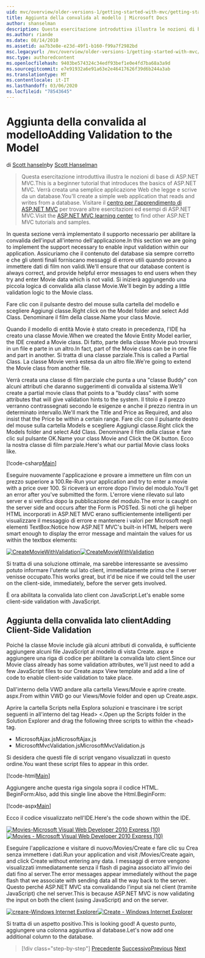 ```yaml
---
uid: mvc/overview/older-versions-1/getting-started-with-mvc/getting-started-with-mvc-part7
title: Aggiunta della convalida al modello | Microsoft Docs
author: shanselman
description: Questa esercitazione introduttiva illustra le nozioni di base di ASP.NET MVC. Creare una semplice applicazione Web che legge e scrive da un database.
ms.author: riande
ms.date: 08/14/2010
ms.assetid: aa7b3e8e-e23d-49f1-b160-f99a7f2982bd
msc.legacyurl: /mvc/overview/older-versions-1/getting-started-with-mvc/getting-started-with-mvc-part7
msc.type: authoredcontent
ms.openlocfilehash: 9403be574324c34edf93bef1e0e4fd7ba68a3a9d
ms.sourcegitcommit: e7e91932a6e91a63e2e46417626f39d6b244a3ab
ms.translationtype: MT
ms.contentlocale: it-IT
ms.lasthandoff: 03/06/2020
ms.locfileid: "78543645"
---
```

# <a name="adding-validation-to-the-model"></a><span data-ttu-id="c3aaa-104">Aggiunta della convalida al modello</span><span class="sxs-lookup"><span data-stu-id="c3aaa-104">Adding Validation to the Model</span></span>

<span data-ttu-id="c3aaa-105">di [Scott hanseln](https://github.com/shanselman)</span><span class="sxs-lookup"><span data-stu-id="c3aaa-105">by [Scott Hanselman](https://github.com/shanselman)</span></span>

> <span data-ttu-id="c3aaa-106">Questa esercitazione introduttiva illustra le nozioni di base di ASP.NET MVC.</span><span class="sxs-lookup"><span data-stu-id="c3aaa-106">This is a beginner tutorial that introduces the basics of ASP.NET MVC.</span></span> <span data-ttu-id="c3aaa-107">Verrà creata una semplice applicazione Web che legge e scrive da un database.</span><span class="sxs-lookup"><span data-stu-id="c3aaa-107">You'll create a simple web application that reads and writes from a database.</span></span> <span data-ttu-id="c3aaa-108">Visitare il [centro per l'apprendimento di ASP.NET MVC](../../../index.md) per trovare altre esercitazioni ed esempi di ASP.NET MVC.</span><span class="sxs-lookup"><span data-stu-id="c3aaa-108">Visit the [ASP.NET MVC learning center](../../../index.md) to find other ASP.NET MVC tutorials and samples.</span></span>

<span data-ttu-id="c3aaa-109">In questa sezione verrà implementato il supporto necessario per abilitare la convalida dell'input all'interno dell'applicazione.</span><span class="sxs-lookup"><span data-stu-id="c3aaa-109">In this section we are going to implement the support necessary to enable input validation within our application.</span></span> <span data-ttu-id="c3aaa-110">Assicuriamo che il contenuto del database sia sempre corretto e che gli utenti finali forniscano messaggi di errore utili quando provano a immettere dati di film non validi.</span><span class="sxs-lookup"><span data-stu-id="c3aaa-110">We'll ensure that our database content is always correct, and provide helpful error messages to end users when they try and enter Movie data which is not valid.</span></span> <span data-ttu-id="c3aaa-111">Si inizierà aggiungendo una piccola logica di convalida alla classe Movie.</span><span class="sxs-lookup"><span data-stu-id="c3aaa-111">We'll begin by adding a little validation logic to the Movie class.</span></span>

<span data-ttu-id="c3aaa-112">Fare clic con il pulsante destro del mouse sulla cartella del modello e scegliere Aggiungi classe.</span><span class="sxs-lookup"><span data-stu-id="c3aaa-112">Right click on the Model folder and select Add Class.</span></span> <span data-ttu-id="c3aaa-113">Denominare il film della classe.</span><span class="sxs-lookup"><span data-stu-id="c3aaa-113">Name your class Movie.</span></span>

<span data-ttu-id="c3aaa-114">Quando il modello di entità Movie è stato creato in precedenza, l'IDE ha creato una classe Movie.</span><span class="sxs-lookup"><span data-stu-id="c3aaa-114">When we created the Movie Entity Model earlier, the IDE created a Movie class.</span></span> <span data-ttu-id="c3aaa-115">Di fatto, parte della classe Movie può trovarsi in un file e parte in un altro.</span><span class="sxs-lookup"><span data-stu-id="c3aaa-115">In fact, part of the Movie class can be in one file and part in another.</span></span> <span data-ttu-id="c3aaa-116">Si tratta di una classe parziale.</span><span class="sxs-lookup"><span data-stu-id="c3aaa-116">This is called a Partial Class.</span></span> <span data-ttu-id="c3aaa-117">La classe Movie verrà estesa da un altro file.</span><span class="sxs-lookup"><span data-stu-id="c3aaa-117">We're going to extend the Movie class from another file.</span></span>

<span data-ttu-id="c3aaa-118">Verrà creata una classe di film parziale che punta a una "classe Buddy" con alcuni attributi che daranno suggerimenti di convalida al sistema.</span><span class="sxs-lookup"><span data-stu-id="c3aaa-118">We'll create a partial movie class that points to a "buddy class" with some attributes that will give validation hints to the system.</span></span> <span data-ttu-id="c3aaa-119">Il titolo e il prezzo verranno contrassegnati secondo le esigenze e anche il prezzo rientra in un determinato intervallo.</span><span class="sxs-lookup"><span data-stu-id="c3aaa-119">We'll mark the Title and Price as Required, and also insist that the Price be within a certain range.</span></span> <span data-ttu-id="c3aaa-120">Fare clic con il pulsante destro del mouse sulla cartella Models e scegliere Aggiungi classe.</span><span class="sxs-lookup"><span data-stu-id="c3aaa-120">Right click the Models folder and select Add Class.</span></span> <span data-ttu-id="c3aaa-121">Denominare il film della classe e fare clic sul pulsante OK.</span><span class="sxs-lookup"><span data-stu-id="c3aaa-121">Name your class Movie and Click the OK button.</span></span> <span data-ttu-id="c3aaa-122">Ecco la nostra classe di film parziale.</span><span class="sxs-lookup"><span data-stu-id="c3aaa-122">Here's what our partial Movie class looks like.</span></span>

[!code-csharp[Main](getting-started-with-mvc-part7/samples/sample1.cs)]

<span data-ttu-id="c3aaa-123">Eseguire nuovamente l'applicazione e provare a immettere un film con un prezzo superiore a 100.</span><span class="sxs-lookup"><span data-stu-id="c3aaa-123">Re-Run your application and try to enter a movie with a price over 100.</span></span> <span data-ttu-id="c3aaa-124">Si riceverà un errore dopo l'invio del modulo.</span><span class="sxs-lookup"><span data-stu-id="c3aaa-124">You'll get an error after you've submitted the form.</span></span> <span data-ttu-id="c3aaa-125">L'errore viene rilevato sul lato server e si verifica dopo la pubblicazione del modulo.</span><span class="sxs-lookup"><span data-stu-id="c3aaa-125">The error is caught on the server side and occurs after the Form is POSTed.</span></span> <span data-ttu-id="c3aaa-126">Si noti che gli helper HTML incorporati in ASP.NET MVC erano sufficientemente intelligenti per visualizzare il messaggio di errore e mantenere i valori per Microsoft negli elementi TextBox:</span><span class="sxs-lookup"><span data-stu-id="c3aaa-126">Notice how ASP.NET MVC's built-in HTML helpers were smart enough to display the error message and maintain the values for us within the textbox elements:</span></span>

<span data-ttu-id="c3aaa-127">[![CreateMovieWithValidation](getting-started-with-mvc-part7/_static/image2.png)](getting-started-with-mvc-part7/_static/image1.png)</span><span class="sxs-lookup"><span data-stu-id="c3aaa-127">[![CreateMovieWithValidation](getting-started-with-mvc-part7/_static/image2.png)](getting-started-with-mvc-part7/_static/image1.png)</span></span>

<span data-ttu-id="c3aaa-128">Si tratta di una soluzione ottimale, ma sarebbe interessante se avessimo potuto informare l'utente sul lato client, immediatamente prima che il server venisse occupato.</span><span class="sxs-lookup"><span data-stu-id="c3aaa-128">This works great, but it'd be nice if we could tell the user on the client-side, immediately, before the server gets involved.</span></span>

<span data-ttu-id="c3aaa-129">È ora abilitata la convalida lato client con JavaScript.</span><span class="sxs-lookup"><span data-stu-id="c3aaa-129">Let's enable some client-side validation with JavaScript.</span></span>

## <a name="adding-client-side-validation"></a><span data-ttu-id="c3aaa-130">Aggiunta della convalida lato client</span><span class="sxs-lookup"><span data-stu-id="c3aaa-130">Adding Client-Side Validation</span></span>

<span data-ttu-id="c3aaa-131">Poiché la classe Movie include già alcuni attributi di convalida, è sufficiente aggiungere alcuni file JavaScript al modello di vista Create. aspx e aggiungere una riga di codice per abilitare la convalida lato client.</span><span class="sxs-lookup"><span data-stu-id="c3aaa-131">Since our Movie class already has some validation attributes, we'll just need to add a few JavaScript files to our Create.aspx View template and add a line of code to enable client-side validation to take place.</span></span>

<span data-ttu-id="c3aaa-132">Dall'interno della VWD andare alla cartella Views/Movie e aprire create. aspx.</span><span class="sxs-lookup"><span data-stu-id="c3aaa-132">From within VWD go our Views/Movie folder and open up Create.aspx.</span></span>

<span data-ttu-id="c3aaa-133">Aprire la cartella Scripts nella Esplora soluzioni e trascinare i tre script seguenti in all'interno del tag Head&gt; &lt;.</span><span class="sxs-lookup"><span data-stu-id="c3aaa-133">Open up the Scripts folder in the Solution Explorer and drag the following three scripts to within the &lt;head&gt; tag.</span></span>

- <span data-ttu-id="c3aaa-134">MicrosoftAjax.js</span><span class="sxs-lookup"><span data-stu-id="c3aaa-134">MicrosoftAjax.js</span></span>
- <span data-ttu-id="c3aaa-135">MicrosoftMvcValidation.js</span><span class="sxs-lookup"><span data-stu-id="c3aaa-135">MicrosoftMvcValidation.js</span></span>

<span data-ttu-id="c3aaa-136">Si desidera che questi file di script vengano visualizzati in questo ordine.</span><span class="sxs-lookup"><span data-stu-id="c3aaa-136">You want these script files to appear in this order.</span></span>

[!code-html[Main](getting-started-with-mvc-part7/samples/sample2.html)]

<span data-ttu-id="c3aaa-137">Aggiungere anche questa riga singola sopra il codice HTML. BeginForm:</span><span class="sxs-lookup"><span data-stu-id="c3aaa-137">Also, add this single line above the Html.BeginForm:</span></span>

[!code-aspx[Main](getting-started-with-mvc-part7/samples/sample3.aspx)]

<span data-ttu-id="c3aaa-138">Ecco il codice visualizzato nell'IDE.</span><span class="sxs-lookup"><span data-stu-id="c3aaa-138">Here's the code shown within the IDE.</span></span>

<span data-ttu-id="c3aaa-139">[![Movies-Microsoft Visual Web Developer 2010 Express (10)](getting-started-with-mvc-part7/_static/image4.png)](getting-started-with-mvc-part7/_static/image3.png)</span><span class="sxs-lookup"><span data-stu-id="c3aaa-139">[![Movies - Microsoft Visual Web Developer 2010 Express (10)](getting-started-with-mvc-part7/_static/image4.png)](getting-started-with-mvc-part7/_static/image3.png)</span></span>

<span data-ttu-id="c3aaa-140">Eseguire l'applicazione e visitare di nuovo/Movies/Create e fare clic su Crea senza immettere i dati.</span><span class="sxs-lookup"><span data-stu-id="c3aaa-140">Run your application and visit /Movies/Create again, and click Create without entering any data.</span></span> <span data-ttu-id="c3aaa-141">I messaggi di errore vengono visualizzati immediatamente senza il flash di pagina associato all'invio dei dati fino al server.</span><span class="sxs-lookup"><span data-stu-id="c3aaa-141">The error messages appear immediately without the page flash that we associate with sending data all the way back to the server.</span></span> <span data-ttu-id="c3aaa-142">Questo perché ASP.NET MVC sta convalidando l'input sia nel client (tramite JavaScript) che nel server.</span><span class="sxs-lookup"><span data-stu-id="c3aaa-142">This is because ASP.NET MVC is now validating the input on both the client (using JavaScript) and on the server.</span></span>

<span data-ttu-id="c3aaa-143">[![creare-Windows Internet Explorer](getting-started-with-mvc-part7/_static/image6.png)](getting-started-with-mvc-part7/_static/image5.png)</span><span class="sxs-lookup"><span data-stu-id="c3aaa-143">[![Create - Windows Internet Explorer](getting-started-with-mvc-part7/_static/image6.png)](getting-started-with-mvc-part7/_static/image5.png)</span></span>

<span data-ttu-id="c3aaa-144">Si tratta di un aspetto positivo.</span><span class="sxs-lookup"><span data-stu-id="c3aaa-144">This is looking good!</span></span> <span data-ttu-id="c3aaa-145">A questo punto, aggiungere una colonna aggiuntiva al database.</span><span class="sxs-lookup"><span data-stu-id="c3aaa-145">Let's now add one additional column to the database.</span></span>

> [!div class="step-by-step"]
> <span data-ttu-id="c3aaa-146">[Precedente](getting-started-with-mvc-part6.md)
> [Successivo](getting-started-with-mvc-part8.md)</span><span class="sxs-lookup"><span data-stu-id="c3aaa-146">[Previous](getting-started-with-mvc-part6.md)
[Next](getting-started-with-mvc-part8.md)</span></span>
